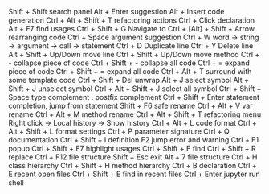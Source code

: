 Shift + Shift   search panel
Alt + Enter     suggestion
Alt + Insert    code generation
Ctrl + Alt + Shift + T  refactoring actions
Ctrl + Click    declaration
Alt + F7        find usages
Ctrl + Shift + G    Navigate to
Ctrl + [Alt] + Shift + Arrow    rearranging code
Ctrl + Space    argument suggestion
Ctrl + W        word -> string -> argument -> call -> statement
Ctrl + D        Duplicate line
Ctrl + Y        Delete line
Alt + Shift + Up/Down       move line
Ctrl + Shift + Up/Down      move method
Ctrl + -                    collapse piece of code
Ctrl + Shift + -            collapse all code
Ctrl + =                    expand piece of code
Ctrl + Shift + =            expand all code
Ctrl + Alt + T              surround with some template code
Ctrl + Shift + Del          unwrap
Alt + J                     select symbol
Alt + Shift + J             unselect symbol
Ctrl + Alt + Shift + J      select all symbol
Ctrl + Shift + Space        type complement
.                           postfix complement
Ctrl + Shift + Enter        statement completion, jump from statement
Shift + F6                  safe rename
Ctrl + Alt + V              var rename
Ctrl + Alt + M              method rename
Ctrl + Alt + Shift + T      refactoring menu
Right click -> Local history -> Show history
Ctrl + Alt + L              code format
Ctrl + Alt + Shift + L      format settings
Ctrl + P                    parameter signature
Ctrl + Q                    documentation
Ctrl + Shift + I            definition
F2                          jump error and warning
Ctrl + F1                   popup
Ctrl + Shift + F7           highlight usages
Ctrl + Shift + F            find
Ctrl + Shift + R            replace
Ctrl + F12                  file structure
Shift + Esc                 exit
Alt + 7                     file structure
Ctrl + H                    class hierarchy
Ctrl + Shift + H            method hierarchy
Ctrl + B                    declaration
Ctrl + E                    recent open files
Ctrl + Shift + E            find in recent files
Ctrl + Enter                jupyter run shell